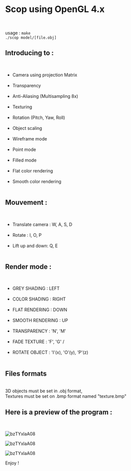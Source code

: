 <h1>Scop using OpenGL 4.x</h1><br />

usage : `make`<br />
`./scop model/[file.obj]`<br />

<h2>Introducing to :</h2><br />
<ul>
<li>Camera using projection Matrix</li><br />
<li>Transparency</li><br />
<li>Anti-Aliasing (Multisampling 8x)</li><br />
<li>Texturing</li><br />
<li>Rotation (Pitch, Yaw, Roll)</li><br />
<li>Object scaling</li><br />
<li>Wireframe mode</li><br />
<li>Point mode</li><br />
<li>Filled mode</li><br />
<li>Flat color rendering</li><br />
<li>Smooth color rendering</li><br />
</ul>

 <h2>Mouvement :</h2> <br />
 <ul>
  <li>Translate camera : W, A, S, D</li><br />
<li>Rotate : I, O, P</li><br />
<li> Lift up and down: Q, E</li><br />
</ul>

<h2>Render mode : </h2><br />
<ul>
<li>GREY SHADING      : LEFT</li><br />
<li>COLOR SHADING     : RIGHT</li><br />
<li>FLAT RENDERING    : DOWN</li><br />
<li>SMOOTH RENDERING  : UP</li><br />
<li>TRANSPARENCY      : 'N', 'M'</li><br />
<li>FADE TEXTURE      : 'F', 'G' /</li><br />
<li>ROTATE OBJECT     : 'I'(x), 'O'(y), 'P'(z)</li><br />
</ul>

<h2> Files formats </h2> <br />
 3D objects must be set in .obj format,<br />
 Textures must be set on .bmp format named "texture.bmp"<br />

<h2>Here is a preview of the program :</h2><br />

![bzTYxlaA08](https://user-images.githubusercontent.com/27351943/55322038-71e42b00-547b-11e9-8b80-62411054e65e.gif)

![bzTYxlaA08](https://user-images.githubusercontent.com/27351943/55324123-6dbb0c00-5481-11e9-8c38-71bd2285514d.gif)

![bzTYxlaA08](https://user-images.githubusercontent.com/27351943/55324491-8d9eff80-5482-11e9-98c9-79ec8308eb95.gif)

Enjoy !
